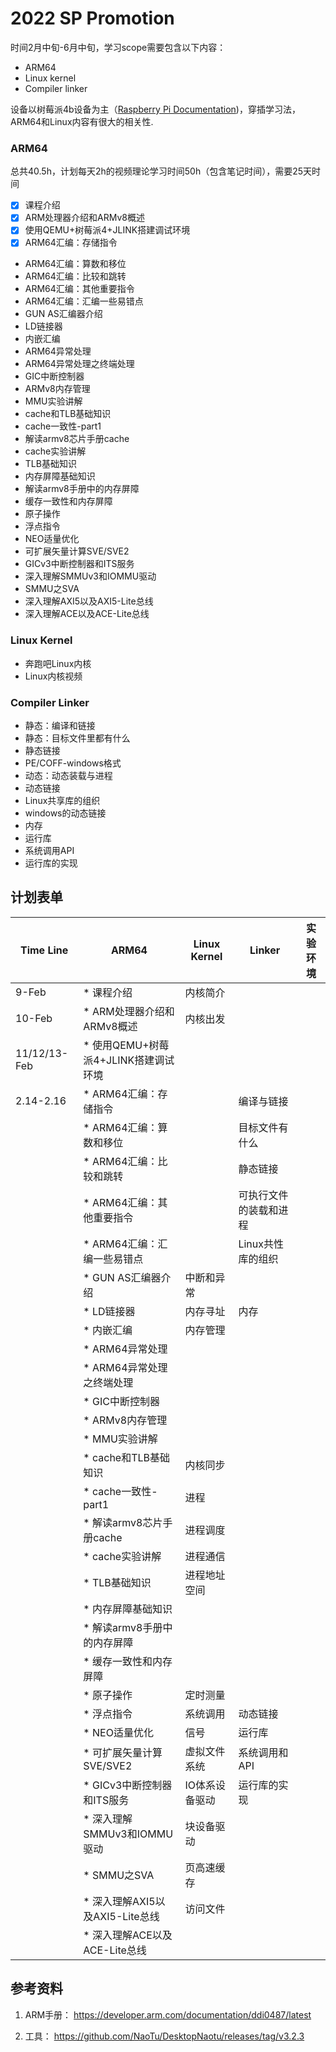 # 2022 SP Promotion

时间2月中旬-6月中旬，学习scope需要包含以下内容：

* ARM64
* Linux kernel
* Compiler linker

设备以树莓派4b设备为主（[Raspberry Pi Documentation](https://www.raspberrypi.com/documentation/))，穿插学习法，ARM64和Linux内容有很大的相关性.

### ARM64

总共40.5h，计划每天2h的视频理论学习时间50h（包含笔记时间），需要25天时间

* [x] 课程介绍
* [x] ARM处理器介绍和ARMv8概述
* [x] 使用QEMU+树莓派4+JLINK搭建调试环境
* [x] ARM64汇编：存储指令
* ARM64汇编：算数和移位
* ARM64汇编：比较和跳转
* ARM64汇编：其他重要指令
* ARM64汇编：汇编一些易错点
* GUN AS汇编器介绍
* LD链接器
* 内嵌汇编
* ARM64异常处理
* ARM64异常处理之终端处理
* GIC中断控制器
* ARMv8内存管理
* MMU实验讲解
* cache和TLB基础知识
* cache一致性-part1
* 解读armv8芯片手册cache
* cache实验讲解
* TLB基础知识
* 内存屏障基础知识
* 解读armv8手册中的内存屏障
* 缓存一致性和内存屏障
* 原子操作
* 浮点指令
* NEO适量优化
* 可扩展矢量计算SVE/SVE2
* GICv3中断控制器和ITS服务
* 深入理解SMMUv3和IOMMU驱动
* SMMU之SVA
* 深入理解AXI5以及AXI5-Lite总线
* 深入理解ACE以及ACE-Lite总线

### Linux Kernel

* 奔跑吧Linux内核 
* Linux内核视频

### Compiler Linker

* 静态：编译和链接
* 静态：目标文件里都有什么
* 静态链接
* PE/COFF-windows格式
* 动态：动态装载与进程
* 动态链接
* Linux共享库的组织
* windows的动态链接
* 内存
* 运行库
* 系统调用API
* 运行库的实现

## 计划表单

  

| Time Line    | ARM64                                 | Linux Kernel   | Linker                 | 实验环境 |
| ------------ | ------------------------------------- | -------------- | ---------------------- | -------- |
| 9-Feb        | * 课程介绍                            | 内核简介       |                        |          |
| 10-Feb       | * ARM处理器介绍和ARMv8概述            | 内核出发       |                        |          |
| 11/12/13-Feb | *  使用QEMU+树莓派4+JLINK搭建调试环境 |                |                        |          |
| 2.14-2.16    | * ARM64汇编：存储指令                 |                | 编译与链接             |          |
|              | * ARM64汇编：算数和移位               |                | 目标文件有什么         |          |
|              | * ARM64汇编：比较和跳转               |                | 静态链接               |          |
|              | * ARM64汇编：其他重要指令             |                | 可执行文件的装载和进程 |          |
|              | * ARM64汇编：汇编一些易错点           |                | Linux共性库的组织      |          |
|              | * GUN AS汇编器介绍                    | 中断和异常     |                        |          |
|              | * LD链接器                            | 内存寻址       | 内存                   |          |
|              | * 内嵌汇编                            | 内存管理       |                        |          |
|              | * ARM64异常处理                       |                |                        |          |
|              | * ARM64异常处理之终端处理             |                |                        |          |
|              | * GIC中断控制器                       |                |                        |          |
|              | * ARMv8内存管理                       |                |                        |          |
|              | * MMU实验讲解                         |                |                        |          |
|              | * cache和TLB基础知识                  | 内核同步       |                        |          |
|              | * cache一致性-part1                   | 进程           |                        |          |
|              | * 解读armv8芯片手册cache              | 进程调度       |                        |          |
|              | * cache实验讲解                       | 进程通信       |                        |          |
|              | * TLB基础知识                         | 进程地址空间   |                        |          |
|              | * 内存屏障基础知识                    |                |                        |          |
|              | * 解读armv8手册中的内存屏障           |                |                        |          |
|              | * 缓存一致性和内存屏障                |                |                        |          |
|              | * 原子操作                            | 定时测量       |                        |          |
|              | * 浮点指令                            | 系统调用       | 动态链接               |          |
|              | * NEO适量优化                         | 信号           | 运行库                 |          |
|              | * 可扩展矢量计算SVE/SVE2              | 虚拟文件系统   | 系统调用和API          |          |
|              | * GICv3中断控制器和ITS服务            | IO体系设备驱动 | 运行库的实现           |          |
|              | * 深入理解SMMUv3和IOMMU驱动           | 块设备驱动     |                        |          |
|              | * SMMU之SVA                           | 页高速缓存     |                        |          |
|              | *  深入理解AXI5以及AXI5-Lite总线      | 访问文件       |                        |          |
|              | * 深入理解ACE以及ACE-Lite总线         |                |                        |          |

## 参考资料

1. ARM手册： https://developer.arm.com/documentation/ddi0487/latest

2. 工具： https://github.com/NaoTu/DesktopNaotu/releases/tag/v3.2.3